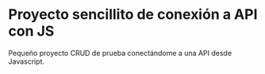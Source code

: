 # Proyecto sencillito de conexión a API con JS
Pequeño proyecto CRUD de prueba conectándome a una API desde Javascript.

